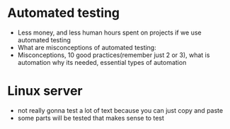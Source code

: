 # Automated testing
* Less money, and less human hours spent on projects if we use automated testing
* What are misconceptions of automated testing:
* Misconceptions, 10 good practices(remember just 2 or 3), what is automation why its needed, essential types of automation

# Linux server
* not really gonna test a lot of text because you can just copy and paste
* some parts will be tested that makes sense to test
